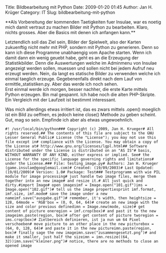 Title: Bildbearbeitung mit Python
Date: 2009-01-20 01:45
Author: Jan H. Krüger
Category: IT
Slug: bildbearbeitung-mit-python

<p>
**Als Vorbereitung der kommenden Taetigkeiten fuer Insulae, war es
noetig mich damit vertraut zu machen Bilder mit Python zu bearbeiten.
Klaro, nichts grosses. Aber die Basics mit denen ich anfangen kann.**  
  
Letztendlich soll das Ziel sein, Bilder der Spielwelt, also der Karten
zukuenftig nicht mehr mit PHP, sondern mit Python zu generieren. Denn so
kann ich diese Programme unabhaengig vom Apache starten. Wenn ich damit
dann ein wenig geuebt habe, geht es an die Erzeugung der
Statistikbilder. Denn die Auswertungen welche im Adminmenu von Insulae
angezeigt werden sollen, muessen und sollen nicht bei jedem Aufruf neu
erzeugt werden. Nein, da langt es statische Bilder zu verwenden welche
ich einmal taeglich erzeuge. Gegebenenfalls direkt nach dem Lauf von
ermittle\_statistiken.py. Aber das werde ich noch sehen.  
Erst einmal werde ich morgen, besser nachher, die erste Karte mittels
Python erzeugen. Bin mal gespannt. Ich habe noch die alten PHP-Skripte.
Ein Vergleich mit der Laufzeit ist bestimmt interessant.  
  
Was mich allerdings etwas irritiert ist, das es zwars mittels .open()
moeglich ist ein Bild zu oeffnen, es jedoch keine close() Methode zu
geben scheint. Gut, mag so sein. Empfinde ich aber als etwas
ungewoehnlich.  
  

~~~~ {lang="python" line="1"}
#! /usr/local/bin/python### Copyright (c) 2009, Jan H. Krueger# All rights reserved.## The contents of this file are subject to the GNU Lesser General Public# License (the "License"); you may not use this file except in# compliance with the License. You may obtain a copy of the License at# http://www.gnu.org/licenses/lgpl.html## Software distributed under the License is distributed on an "AS IS"# basis, WITHOUT WARRANTY OF ANY KIND, either express or implied. See# the License for the specific language governing rights and limitations# under the License.### File: testing_image.py# Authors: Jan H. Krueger (game.insulae@googlemail.com)# Created: (19/09/2003)# Last Updated: (19/01/2009)# Version: 1.0# Package: Test### Testprogramm with wie PIL module for image processing# just handle two image files, merge them together into an new image# and resize it.# All just quick and dirty.#import Image# open imagesimf = Image.open("101.gif")ims = Image.open("102.gif")# tell us the image propertiesprint imf.format, imf.size, imf.mode# save the image under a new nameimf.save("ausgabe.gif")# remember, it's width, then heightsize = 128, 64mode = 'RGB'box = (0, 0, 64, 64)# create an new image with the size and color previous definedimn = Image.new(mode, size)# get content of picture oneregion = imf.crop(box)# and past it to the new imageimn.paste(region, box)# after get content of picture tworegion = ims.crop(box)# Zielbereich definieren, ist ja nun um 64 Pixel verschoeben# move picture to an other place in the new picturebox = (64, 0, 128, 64)# and paste it in the new pictureimn.paste(region, box)# finally sage the new imageimn.save("zusammengesetzt.png")# and make it smaller, just half the sizeimn = imn.resize((64, 32))imn.save("kleiner.png")# notice, there are no methods to close an opened image
~~~~
